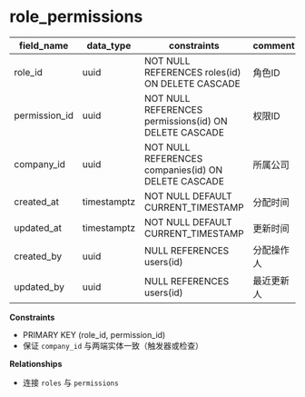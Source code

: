 # role_permissions

| field_name | data_type | constraints | comment |
| --- | --- | --- | --- |
| role_id | uuid | NOT NULL REFERENCES roles(id) ON DELETE CASCADE | 角色ID |
| permission_id | uuid | NOT NULL REFERENCES permissions(id) ON DELETE CASCADE | 权限ID |
| company_id | uuid | NOT NULL REFERENCES companies(id) ON DELETE CASCADE | 所属公司 |
| created_at | timestamptz | NOT NULL DEFAULT CURRENT_TIMESTAMP | 分配时间 |
| updated_at | timestamptz | NOT NULL DEFAULT CURRENT_TIMESTAMP | 更新时间 |
| created_by | uuid | NULL REFERENCES users(id) | 分配操作人 |
| updated_by | uuid | NULL REFERENCES users(id) | 最近更新人 |

**Constraints**
- PRIMARY KEY (role_id, permission_id)
- 保证 `company_id` 与两端实体一致（触发器或检查）

**Relationships**
- 连接 `roles` 与 `permissions`
